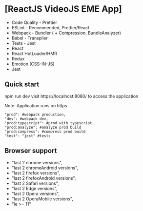 # [ReactJS VideoJS EME App]

-   Code Quality - Prettier
-   ESLint - Recommended, Prettier/React
-   Webpack - Bundler ( + Compression, BundleAnalyzer)
-   Babel - Transpiler
-   Tests - Jest
-   React
-   React HotLoader/HMR
-   Redux
-   Emotion (CSS-IN-JS)
-   Jest

## Quick start

npm run dev
visit https://localhost:8080/ to access the application

Note: Application runs on https

```
"prod": #webpack production,
"dev": #webpack dev,
"prod:typescript": #prod with typescript,
"prod:analyze": #analyze prod build
"prod:compress": #compress prod build
"test": "jest" #tests

```

## Browser support

-   "last 2 chrome versions",
-   "last 2 chromeAndroid versions",
-   "last 2 firefox versions",
-   "last 2 firefoxAndroid versions",
-   "last 2 Safari versions",
-   "last 2 Edge versions",
-   "last 2 Opera versions",
-   "last 2 OperaMobile versions",
-   "ie >= 11"
